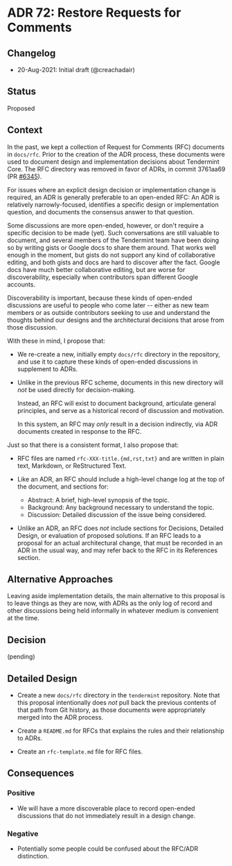 # ADR 72: Restore Requests for Comments

## Changelog

- 20-Aug-2021: Initial draft (@creachadair)

## Status

Proposed

## Context

In the past, we kept a collection of Request for Comments (RFC) documents in `docs/rfc`.
Prior to the creation of the ADR process, these documents were used to document
design and implementation decisions about Tendermint Core. The RFC directory
was removed in favor of ADRs, in commit 3761aa69 (PR
[\#6345](https://github.com/tendermint/tendermint/pull/6345)).

For issues where an explicit design decision or implementation change is
required, an ADR is generally preferable to an open-ended RFC: An ADR is
relatively narrowly-focused, identifies a specific design or implementation
question, and documents the consensus answer to that question.

Some discussions are more open-ended, however, or don't require a specific
decision to be made (yet). Such conversations are still valuable to document,
and several members of the Tendermint team have been doing so by writing gists
or Google docs to share them around. That works well enough in the moment, but
gists do not support any kind of collaborative editing, and both gists and docs
are hard to discover after the fact. Google docs have much better collaborative
editing, but are worse for discoverability, especially when contributors span
different Google accounts.

Discoverability is important, because these kinds of open-ended discussions are
useful to people who come later -- either as new team members or as outside
contributors seeking to use and understand the thoughts behind our designs and
the architectural decisions that arose from those discussion.

With these in mind, I propose that:

-  We re-create a new, initially empty `docs/rfc` directory in the repository,
   and use it to capture these kinds of open-ended discussions in supplement to
   ADRs.

-  Unlike in the previous RFC scheme, documents in this new directory will
   _not_ be used directly for decision-making.

   Instead, an RFC will exist to document background, articulate general
   principles, and serve as a historical record of discussion and motivation.

   In this system, an RFC may _only_ result in a decision indirectly, via ADR
   documents created in response to the RFC.

Just so that there is a consistent format, I also propose that:

-  RFC files are named `rfc-XXX-title.{md,rst,txt}` and are written in plain
   text, Markdown, or ReStructured Text.

-  Like an ADR, an RFC should include a high-level change log at the top of the
   document, and sections for:

     * Abstract: A brief, high-level synopsis of the topic.
     * Background: Any background necessary to understand the topic.
     * Discussion: Detailed discussion of the issue being considered.

-  Unlike an ADR, an RFC does _not_ include sections for Decisions, Detailed
   Design, or evaluation of proposed solutions. If an RFC leads to a proposal
   for an actual architectural change, that must be recorded in an ADR in the
   usual way, and may refer back to the RFC in its References section.

## Alternative Approaches

Leaving aside implementation details, the main alternative to this proposal is
to leave things as they are now, with ADRs as the only log of record and other
discussions being held informally in whatever medium is convenient at the time.

## Decision

(pending)

## Detailed Design

- Create a new `docs/rfc` directory in the `tendermint` repository. Note that
  this proposal intentionally does _not_ pull back the previous contents of
  that path from Git history, as those documents were appropriately merged into
  the ADR process.

- Create a `README.md` for RFCs that explains the rules and their relationship
  to ADRs.

- Create an `rfc-template.md` file for RFC files.

## Consequences

### Positive

- We will have a more discoverable place to record open-ended discussions that
  do not immediately result in a design change.

### Negative

- Potentially some people could be confused about the RFC/ADR distinction.
